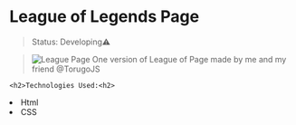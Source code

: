<h1>League of Legends Page</h1>

>Status: Developing⚠️

><img src="https://media.discordapp.net/attachments/914344565073412126/960213583613009950/ssssr.JPG?width=1310&height=676"
     alt="League Page">
     One version of League of Page made by me and my friend @TorugoJS
     
    <h2>Technologies Used:<h2>
 <li>Html</li>
 <li>CSS</li>

